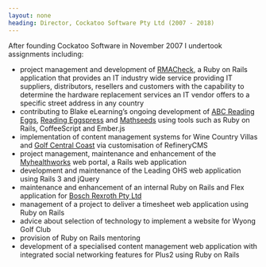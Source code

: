 ```yaml
---
layout: none
heading: Director, Cockatoo Software Pty Ltd (2007 - 2018)
---
```


After founding Cockatoo Software in November 2007 I undertook
assignments including:

-   project management and development of
    [RMACheck](http://www.rmacheck.com/), a Ruby on Rails application
    that provides an IT industry wide service providing IT suppliers,
    distributors, resellers and customers with the capability to
    determine the hardware replacement services an IT vendor offers to a
    specific street address in any country
-   contributing to Blake eLearning’s ongoing development of [ABC
    Reading Eggs](http://readingeggs.com), [Reading
    Eggspress](http://readingeggspress.com) and
    [Mathseeds](http://mathseeds.com) using tools such as Ruby on Rails,
    CoffeeScript and Ember.js
-   implementation of content management systems for Wine Country Villas
    and [Golf Central Coast](http://www.golfcentralcoast.org.au/) via
    customisation of RefineryCMS
-   project management, maintenance and enhancement of the
    [Myhealthworks](http://www.myhealthworks.com.au) web portal, a Rails
    web application
-   development and maintenance of the Leading OHS web application using
    Rails 3 and jQuery
-   maintenance and enhancement of an internal Ruby on Rails and Flex
    application for [Bosch Rexroth Pty Ltd](http://boschrexroth.com.au)
-   management of a project to deliver a timesheet web application using
    Ruby on Rails
-   advice about selection of technology to implement a website for
    Wyong Golf Club
-   provision of Ruby on Rails mentoring
-   development of a specialised content management web application with
    integrated social networking features for Plus2 using Ruby on Rails
